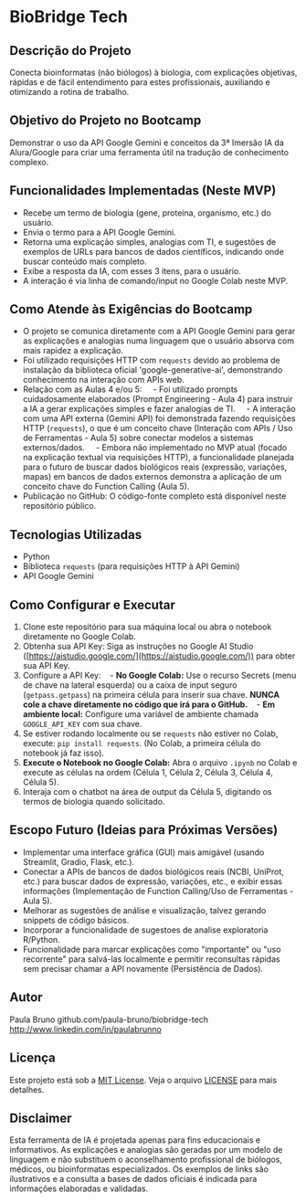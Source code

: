 # BioBridge Tech

## Descrição do Projeto
Conecta bioinformatas (não biólogos) à biologia, com explicações objetivas, rápidas e de fácil entendimento para estes profissionais, auxiliando e otimizando a rotina de trabalho.

## Objetivo do Projeto no Bootcamp
Demonstrar o uso da API Google Gemini e conceitos da 3ª Imersão IA da Alura/Google para criar uma ferramenta útil na tradução de conhecimento complexo.

## Funcionalidades Implementadas (Neste MVP)
- Recebe um termo de biologia (gene, proteína, organismo, etc.) do usuário.
- Envia o termo para a API Google Gemini.
- Retorna uma explicação simples, analogias com TI, e sugestões de exemplos de URLs para bancos de dados científicos, indicando onde buscar conteúdo mais completo.
- Exibe a resposta da IA, com esses 3 itens, para o usuário.
- A interação é via linha de comando/input no Google Colab neste MVP.

## Como Atende às Exigências do Bootcamp
- O projeto se comunica diretamente com a API Google Gemini para gerar as explicações e analogias numa linguagem que o usuário absorva com mais rapidez a explicação.
- Foi utilizado requisições HTTP com `requests` devido ao problema de instalação da biblioteca oficial 'google-generative-ai', demonstrando conhecimento na interação com APIs web.
- Relação com as Aulas 4 e/ou 5:
    - Foi utilizado prompts cuidadosamente elaborados (Prompt Engineering - Aula 4) para instruir a IA a gerar explicações simples e fazer analogias de TI.
    - A interação com uma API externa (Gemini API) foi demonstrada fazendo requisições HTTP (`requests`), o que é um conceito chave (Interação com APIs / Uso de Ferramentas - Aula 5) sobre conectar modelos a sistemas externos/dados.
    - Embora não implementado no MVP atual (focado na explicação textual via requisições HTTP), a funcionalidade planejada para o futuro de buscar dados biológicos reais (expressão, variações, mapas) em bancos de dados externos demonstra a aplicação de um conceito chave do Function Calling (Aula 5).
- Publicação no GitHub: O código-fonte completo está disponível neste repositório público.

## Tecnologias Utilizadas
- Python
- Biblioteca `requests` (para requisições HTTP à API Gemini)
- API Google Gemini

## Como Configurar e Executar
1. Clone este repositório para sua máquina local ou abra o notebook diretamente no Google Colab.
2. Obtenha sua API Key: Siga as instruções no Google AI Studio ([https://aistudio.google.com/](https://aistudio.google.com/)) para obter sua API Key.
3. Configure a API Key:
   - **No Google Colab:** Use o recurso Secrets (menu de chave na lateral esquerda) ou a caixa de input seguro (`getpass.getpass`) na primeira célula para inserir sua chave. **NUNCA cole a chave diretamente no código que irá para o GitHub.**
   - **Em ambiente local:** Configure uma variável de ambiente chamada `GOOGLE_API_KEY` com sua chave.
4. Se estiver rodando localmente ou se `requests` não estiver no Colab, execute: `pip install requests`. (No Colab, a primeira célula do notebook já faz isso).
5. **Execute o Notebook no Google Colab:** Abra o arquivo `.ipynb` no Colab e execute as células na ordem (Célula 1, Célula 2, Célula 3, Célula 4, Célula 5).
6. Interaja com o chatbot na área de output da Célula 5, digitando os termos de biologia quando solicitado.

## Escopo Futuro (Ideias para Próximas Versões)
- Implementar uma interface gráfica (GUI) mais amigável (usando Streamlit, Gradio, Flask, etc.).
- Conectar a APIs de bancos de dados biológicos reais (NCBI, UniProt, etc.) para buscar dados de expressão, variações, etc., e exibir essas informações (Implementação de Function Calling/Uso de Ferramentas - Aula 5).
- Melhorar as sugestões de análise e visualização, talvez gerando snippets de código básicos.
- Incorporar a funcionalidade de sugestoes de analise exploratoria R/Python.
- Funcionalidade para marcar explicações como "importante" ou "uso recorrente" para salvá-las localmente e permitir reconsultas rápidas sem precisar chamar a API novamente (Persistência de Dados).

## Autor
Paula Bruno
github.com/paula-bruno/biobridge-tech
http://www.linkedin.com/in/paulabrunno

## Licença
Este projeto está sob a [MIT License](https://opensource.org/licenses/MIT). Veja o arquivo [LICENSE](LICENSE) para mais detalhes.

## Disclaimer
Esta ferramenta de IA é projetada apenas para fins educacionais e informativos. As explicações e analogias são geradas por um modelo de linguagem e não substituem o aconselhamento profissional de biólogos, médicos, ou bioinformatas especializados. Os exemplos de links são ilustrativos e a consulta a bases de dados oficiais é indicada para informações elaboradas e validadas.
